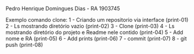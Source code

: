 Pedro Henrique Domingues Dias - RA 1903745

Exemplo comando clone:
1 - Criando um repositorio via interface (print-01)
2 - Ls mostrando diretório vazio (print-02)
3 - Clone (print-03)
4 - Ls mostrando diretório do projeto e Readme nele contido (print-04)
5 - Add nome e RA (print-05)
6 - Add prints (print-06)
7 - commit (print-07)
8 - git push (print-08)


